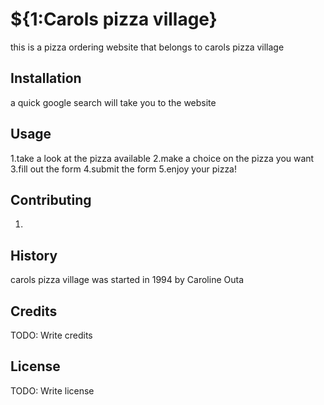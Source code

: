 # ${1:Carols pizza village}
 this is a pizza ordering website that belongs to carols pizza village
## Installation
a quick google search will take you to the website
## Usage
1.take a look at the pizza available
2.make a choice on the pizza you want
3.fill out the form
4.submit the form
5.enjoy your pizza!
## Contributing
1.
## History
 carols pizza village was started in 1994 by Caroline Outa 
## Credits
TODO: Write credits
## License
TODO: Write license
